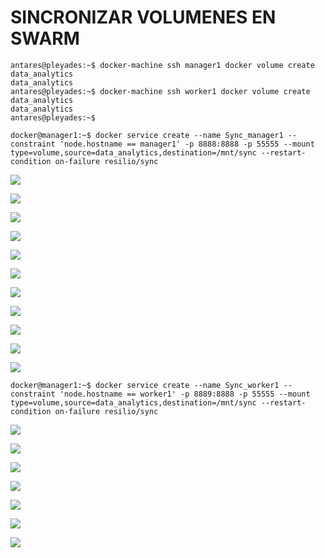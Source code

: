 # SINCRONIZAR VOLUMENES EN SWARM

```
antares@pleyades:~$ docker-machine ssh manager1 docker volume create data_analytics
data_analytics
antares@pleyades:~$ docker-machine ssh worker1 docker volume create data_analytics
data_analytics
antares@pleyades:~$
```

```
docker@manager1:~$ docker service create --name Sync_manager1 --constraint 'node.hostname == manager1' -p 8888:8888 -p 55555 --mount type=volume,source=data_analytics,destination=/mnt/sync --restart-condition on-failure resilio/sync
```



![](/assets/1.png)

![](/assets/2.png)



![](/assets/3.png)





![](/assets/4.png)



![](/assets/5.png)







![](/assets/6.png)



![](/assets/7.png)



![](/assets/8.png)

![](/assets/9.png)



![](/assets/10.png)



![](/assets/11.png)



```
docker@manager1:~$ docker service create --name Sync_worker1 --constraint 'node.hostname == worker1' -p 8889:8888 -p 55555 --mount type=volume,source=data_analytics,destination=/mnt/sync --restart-condition on-failure resilio/sync
```



![](/assets/12.png)



![](/assets/13.png)



![](/assets/14.png)



![](/assets/15.png)



![](/assets/16.png)



![](/assets/17.png)



![](/assets/18.png)

